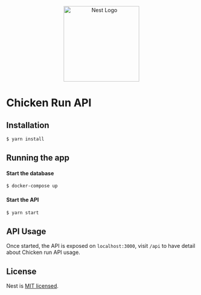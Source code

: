 <p align="center">
  <a href="http://nestjs.com/" target="blank"><img src="https://nestjs.com/img/logo-small.svg" width="200" alt="Nest Logo" /></a>
</p>

# Chicken Run API

## Installation

```bash
$ yarn install
```

## Running the app

#### Start the database
```bash
$ docker-compose up
```

#### Start the API
```bash
$ yarn start
```

## API Usage

Once started, the API is exposed on `localhost:3000`, visit `/api` to have detail about Chicken run API usage.

## License

Nest is [MIT licensed](LICENSE).
